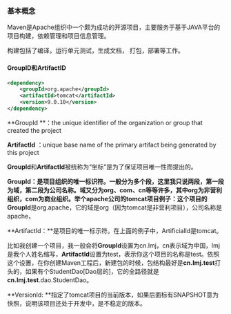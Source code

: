 ### 基本概念

Maven是Apache组织中一个颇为成功的开源项目，主要服务于基于JAVA平台的项目构建，依赖管理和项目信息管理。

构建包括了编译，运行单元测试，生成文档， 打包，部署等工作。

#### GroupID和ArtifactID

```xml
<dependency>
    <groupId>org.apache</groupId>
    <artifactId>tomcat</artifactId>
    <version>9.0.10</version>
</dependency>
```

**GroupId **：the unique identifier of the organization or group that created the project

**ArtifactId** ：unique base name of the primary artifact being generated by this project

**GroupId**和**ArtifactId**被统称为“坐标”是为了保证项目唯一性而提出的。

**GroupId：**是项目组织的唯一标识符。一般分为多个段，这里我只说两段，第一段为域，第二段为公司名称。域又分为org、com、cn等等许多，其中org为非营利组织，com为商业组织。举个apache公司的tomcat项目例子：这个项目的**GroupId**是org.apache，它的域是org（因为tomcat是非营利项目），公司名称是apache，

**ArtifactId：**是项目的唯一标示符。在上面的例子中，ArtificialId是tomcat。

比如我创建一个项目，我一般会将**GroupId**设置为cn.lmj，cn表示域为中国，lmj是我个人姓名缩写，**ArtifactId**设置为test，表示你这个项目的名称是test。依照这个设置，在你创建Maven工程后，新建包的时候，包结构最好是**cn.lmj.test**打头的，如果有个StudentDao\[Dao层的\]，它的全路径就是**cn.lmj.test**.dao.StudentDao。

**VersionId: **指定了tomcat项目的当前版本，如果后面标有SNAPSHOT意为快照，说明该项目还处于开发中，是不稳定的版本。   



